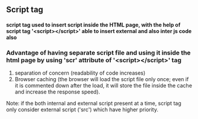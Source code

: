 
## Script tag

#### script tag used to insert script inside the HTML page, with the help of script tag '\<script>\</script>' able to insert external and also inter js code also 

### Advantage of having separate script file and using it inside the html page by using 'scr' attribute of '\<script>\</script>' tag

1. separation of concern (readability of code increases)
2. Browser caching (the browser will load the script file only once; even if it is commented down after the load, it will store the file inside the cache and increase the response speed).

Note: if the both internal and external script present at a time, script tag only consider external script ('src') which have higher priority.